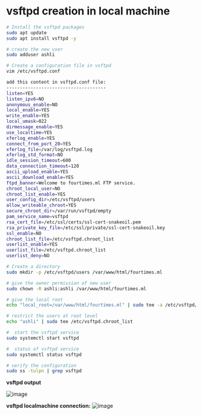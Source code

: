 # vsftpd creation in local machine

```bash
# Install the vsftpd packages
sudo apt update 
sudo apt install vsftpd -y

# create the new user
sudo adduser ashli

# Create a configuration file in vsftpd
vim /etc/vsftpd.conf

add this content in vsftpd.conf file:
-------------------------------------
listen=YES
listen_ipv6=NO
anonymous_enable=NO
local_enable=YES
write_enable=YES
local_umask=022
dirmessage_enable=YES
use_localtime=YES
xferlog_enable=YES
connect_from_port_20=YES
xferlog_file=/var/log/vsftpd.log
xferlog_std_format=NO
idle_session_timeout=600
data_connection_timeout=120
ascii_upload_enable=YES
ascii_download_enable=YES
ftpd_banner=Welcome to fourtimes.ml FTP service.
chroot_local_user=NO
chroot_list_enable=YES
user_config_dir=/etc/vsftpd/users
allow_writeable_chroot=YES
secure_chroot_dir=/var/run/vsftpd/empty
pam_service_name=vsftpd
rsa_cert_file=/etc/ssl/certs/ssl-cert-snakeoil.pem
rsa_private_key_file=/etc/ssl/private/ssl-cert-snakeoil.key
ssl_enable=NO
chroot_list_file=/etc/vsftpd.chroot_list
userlist_enable=YES
userlist_file=/etc/vsftpd.chroot_list
userlist_deny=NO

# Create a directory
sudo mkdir -p /etc/vsftpd/users /var/www/html/fourtimes.ml

# give the owner permission of new user
sudo chown -R ashli:ashli /var/www/html/fourtimes.ml

# give the local root
echo "local_root=/var/www/html/fourtimes.ml" | sudo tee -a /etc/vsftpd/users/ashli

# restrict the users at root level
echo "ashli" | sudo tee /etc/vsftpd.chroot_list

#  start the vsftpd service
sudo systemctl start vsftpd

#  status of vsftpd service
sudo systemctl status vsftpd

# verify the configuration
sudo ss -tulpn | grep vsftpd
```

**vsftpd output** 

![image](https://user-images.githubusercontent.com/91359308/170260879-9b284187-57d2-482f-b580-fb43afb51d21.png)


**vsftpd localmachine connection:**
![image](https://user-images.githubusercontent.com/91359308/173179019-a0a3413f-dcf6-4ad4-b38d-5ebe582cba2c.png)
